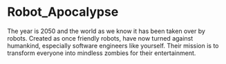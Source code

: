 # Robot_Apocalypse
The year is 2050 and the world as we know it has been taken over by robots. Created as  once friendly robots, have now turned against humankind, especially software engineers  like yourself. Their mission is to transform everyone into mindless zombies for their  entertainment.
